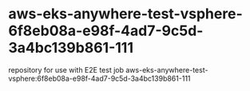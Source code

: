 # aws-eks-anywhere-test-vsphere-6f8eb08a-e98f-4ad7-9c5d-3a4bc139b861-111
repository for use with E2E test job aws-eks-anywhere-test-vsphere:6f8eb08a-e98f-4ad7-9c5d-3a4bc139b861-111
